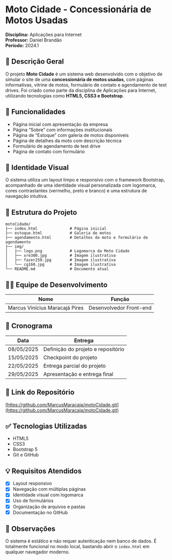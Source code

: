 # Moto Cidade - Concessionária de Motos Usadas

**Disciplina:** Aplicações para Internet  
**Professor:** Daniel Brandão  
**Período:** 2024.1

## 📌 Descrição Geral

O projeto **Moto Cidade** é um sistema web desenvolvido com o objetivo de simular o site de uma **concessionária de motos usadas**, com páginas informativas, vitrine de motos, formulário de contato e agendamento de test drives. Foi criado como parte da disciplina de Aplicações para Internet, utilizando tecnologias como **HTML5, CSS3 e Bootstrap**.

## 🚀 Funcionalidades

- Página inicial com apresentação da empresa
- Página “Sobre” com informações institucionais
- Página de “Estoque” com galeria de motos disponíveis
- Página de detalhes da moto com descrição técnica
- Formulário de agendamento de test drive
- Página de contato com formulário

## 🎨 Identidade Visual

O sistema utiliza um layout limpo e responsivo com o framework Bootstrap, acompanhado de uma identidade visual personalizada com logomarca, cores contrastantes (vermelho, preto e branco) e uma estrutura de navegação intuitiva.

## 🧩 Estrutura do Projeto

```text
motoCidade/
├── index.html              # Página inicial
├── estoque.html            # Galeria de motos
├── agendamento.html        # Detalhes da moto e formulário de agendamento
├── img/
│   ├── logo.png            # Logomarca da Moto Cidade
│   ├── xre300.jpg          # Imagem ilustrativa
│   ├── fazer250.jpg        # Imagem ilustrativa
│   └── cg160.jpg           # Imagem ilustrativa
└── README.md               # Documento atual
```

## 👨‍💻 Equipe de Desenvolvimento

| Nome                           | Função                 |
|--------------------------------|------------------------|
| Marcus Vinícius Maracajá Pires | Desenvolvedor Front-end |

## 📅 Cronograma

| Data       | Entrega                                     |
|------------|---------------------------------------------|
| 08/05/2025 | Definição do projeto e repositório          |
| 15/05/2025 | Checkpoint do projeto                       |
| 22/05/2025 | Entrega parcial do projeto                  |
| 29/05/2025 | Apresentação e entrega final                |

## 📎 Link do Repositório

[https://github.com/MarcusMaracaja/motoCidade.git](https://github.com/MarcusMaracaja/motoCidade.git)

## ✅ Tecnologias Utilizadas

- HTML5
- CSS3
- Bootstrap 5
- Git e GitHub

## 💡 Requisitos Atendidos

- [x] Layout responsivo
- [x] Navegação com múltiplas páginas
- [x] Identidade visual com logomarca
- [x] Uso de formulários
- [x] Organização de arquivos e pastas
- [x] Documentação no GitHub

## 🧾 Observações

O sistema é estático e não requer autenticação nem banco de dados. É totalmente funcional no modo local, bastando abrir o `index.html` em qualquer navegador moderno.
